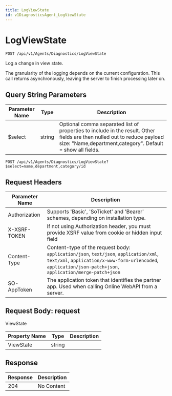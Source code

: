 ```yaml
---
title: LogViewState
id: v1DiagnosticsAgent_LogViewState
---
```


# LogViewState

```http
POST /api/v1/Agents/Diagnostics/LogViewState
```

Log a change in view state.

The granularity of the logging depends on the current configuration. This call returns asynchronously, leaving the server to finish processing later on.





## Query String Parameters

| Parameter Name | Type |  Description |
|----------------|------|--------------|
| $select | string |  Optional comma separated list of properties to include in the result. Other fields are then nulled out to reduce payload size: "Name,department,category". Default = show all fields. |

```http
POST /api/v1/Agents/Diagnostics/LogViewState?$select=name,department,category/id
```


## Request Headers

| Parameter Name | Description |
|----------------|-------------|
| Authorization  | Supports 'Basic', 'SoTicket' and 'Bearer' schemes, depending on installation type. |
| X-XSRF-TOKEN   | If not using Authorization header, you must provide XSRF value from cookie or hidden input field |
| Content-Type | Content-type of the request body: `application/json`, `text/json`, `application/xml`, `text/xml`, `application/x-www-form-urlencoded`, `application/json-patch+json`, `application/merge-patch+json` |
| SO-AppToken | The application token that identifies the partner app. Used when calling Online WebAPI from a server. |

## Request Body: request  

ViewState 

| Property Name | Type |  Description |
|----------------|------|--------------|
| ViewState | string |  |


## Response


| Response | Description |
|----------------|-------------|
| 204 | No Content |